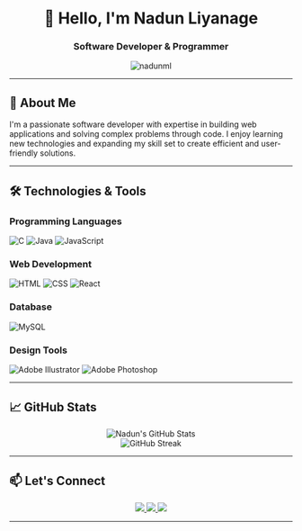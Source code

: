 <div align="center">

# 👋 Hello, I'm Nadun Liyanage

### Software Developer & Programmer

<p align="center">
  <img src="https://komarev.com/ghpvc/?username=nadunml&label=Profile%20views&color=0e75b6&style=for-the-badge" alt="nadunml" />
</p>

</div>

---

## 🚀 About Me

I'm a passionate software developer with expertise in building web applications and solving complex problems through code. I enjoy learning new technologies and expanding my skill set to create efficient and user-friendly solutions.

---

## 🛠️ Technologies & Tools

### Programming Languages
![C](https://img.shields.io/badge/C-A8B9CC?style=for-the-badge&logo=c&logoColor=white)
![Java](https://img.shields.io/badge/Java-ED8B00?style=for-the-badge&logo=openjdk&logoColor=white)
![JavaScript](https://img.shields.io/badge/JavaScript-F7DF1E?style=for-the-badge&logo=javascript&logoColor=black)

### Web Development
![HTML](https://img.shields.io/badge/HTML-E34F26?style=for-the-badge&logo=html5&logoColor=white)
![CSS](https://img.shields.io/badge/CSS-1572B6?style=for-the-badge&logo=css3&logoColor=white)
![React](https://img.shields.io/badge/React-20232A?style=for-the-badge&logo=react&logoColor=61DAFB)

### Database
![MySQL](https://img.shields.io/badge/MySQL-00000F?style=for-the-badge&logo=mysql&logoColor=white)

### Design Tools
![Adobe Illustrator](https://img.shields.io/badge/Illustrator-FF9A00?style=for-the-badge&logo=adobeillustrator&logoColor=white)
![Adobe Photoshop](https://img.shields.io/badge/Photoshop-31A8FF?style=for-the-badge&logo=adobephotoshop&logoColor=white)

---

## 📈 GitHub Stats

<p align="center">
  <img src="https://github-readme-stats.vercel.app/api?username=nadunml&show_icons=true&theme=radical" alt="Nadun's GitHub Stats" />
  <br/>
  <img src="https://github-readme-streak-stats.herokuapp.com/?user=nadunml&theme=radical" alt="GitHub Streak" />
</p>

---

## 📫 Let's Connect

<p align="center">
  <a href="https://www.linkedin.com/in/nadun-liyanage-046bb4314">
    <img src="https://img.shields.io/badge/LinkedIn-0077B5?style=for-the-badge&logo=linkedin&logoColor=white" />
  </a>
  <a href="mailto:liyanage2021@gmail.com">
    <img src="https://img.shields.io/badge/Gmail-D14836?style=for-the-badge&logo=gmail&logoColor=white" />
  </a>
  <a href="https://www.facebook.com/nadun dilmina liyanage">
    <img src="https://img.shields.io/badge/Facebook-1877F2?style=for-the-badge&logo=facebook&logoColor=white" />
  </a>
</p>

---

<div align="center">

</div>
